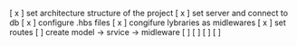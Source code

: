 [ x ] set architecture structure of the project
[ x ] set server and connect to db
[ x ] configure .hbs files
[ x ] congifure lybraries as midlewares
[ x ] set routes
[ ] create model -> srvice -> midleware
[ ]
[ ]
[ ]
[ ]
